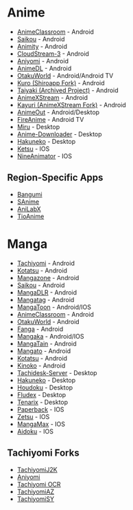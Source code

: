 # Anime
* [AnimeClassroom](https://github.com/justdvnsh/AnimeClassroom) - Android
* [Saikou](https://github.com/saikou-app/saikou) - Android
* [Animity](https://github.com/kl3jvi/animity) - Android
* [CloudStream-3](https://github.com/LagradOst/CloudStream-3) - Android
* [Aniyomi](https://github.com/jmir1/aniyomi) - Android
* [AnimeDL](https://github.com/sharn25/Anime-DL-Android-Verison) - Android
* [OtakuWorld](https://github.com/jakepurple13/OtakuWorld) - Android/Android TV
* [Kuro (Shiroapp Fork)](https://github.com/deceptions/no) - Android
* [Taiyaki (Archived Project)](https://github.com/TaiyakiContainer/TaiYaKiAnime) - Android
* [AnimeXStream](https://github.com/mukul500/AnimeXStream) - Android
* [Kayuri (AnimeXStream Fork)](https://github.com/Killerpac/Kayuri) - Android
* [AnimeOut](https://www.animeout.xyz/progress-and-update-on-the-desktop-mobile-apps-and-new-platform/) - Android/Desktop
* [FireAnime](https://github.com/XenTeckzX/FireAnime)  - Android TV
* [Miru](https://github.com/ThaUnknown/miru) - Desktop
* [Anime-Downloader](https://github.com/henry-richard7/Anime-Downloader) - Desktop
* [Hakuneko](https://github.com/manga-download/hakuneko) - Desktop
* [Ketsu](https://ketsu.app/) - IOS
* [NineAnimator](https://github.com/SuperMarcus/NineAnimator) - IOS

## Region-Specific Apps
* [Bangumi](https://github.com/czy0729/Bangumi)
* [SAnime](snoanime.com)
* [AniLabX](https://github.com/CrazyXacker/anilabx)
* [TioAnime](https://app.tioanime.com)

# Manga
* [Tachiyomi](https://github.com/tachiyomiorg/tachiyomi) - Android
* [Kotatsu](https://github.com/nv95/Kotatsu) - Android
* [Mangazone](https://mangazoneapp.com/) - Android
* [Saikou](https://github.com/saikou-app/saikou) - Android
* [MangaDLR](https://cyberneticlifeform.wixsite.com/cylonu87/mangadlr) - Android
* [Mangatag](https://www.mangatag.com/) - Android
* [MangaToon](https://play.google.com/store/apps/details?id=mobi.mangatoon.comics.aphone ) - Android/IOS
* [AnimeClassroom](https://github.com/justdvnsh/AnimeClassroom) - Android
* [OtakuWorld](https://github.com/jakepurple13/OtakuWorld) - Android
* [Fanga](https://github.com/SherlockHolmes2045/fanga) - Android
* [Mangaka](https://github.com/Mastersam07/mangaKa) - Android/IOS
* [MangaTain](https://github.com/AP-Atul/mangatain) - Android
* [Mangato](https://github.com/riimuru/Mangato) - Android
* [Kotatsu](https://github.com/nv95/Kotatsu) - Android
* [Kinoko](https://github.com/gsioteam/kinoko) - Android
* [Tachidesk-Server](https://github.com/Suwayomi/Tachidesk-Server) - Desktop
* [Hakuneko](https://github.com/manga-download/hakuneko) - Desktop
* [Houdoku](https://github.com/xgi/houdoku) - Desktop
* [Fludex](https://github.com/Riktam-Santra/Fludex) - Desktop
* [Tenarix](https://github.com/Akuqt/tenarix) - Desktop
* [Paperback](https://paperback.moe/ ) - IOS
* [Zetsu](https://apps.apple.com/us/app/zetsu-by-orion/id1510161371) - IOS
* [MangaMax](https://apps.apple.com/us/app/apple-store/id1558957618 ) - IOS
* [Aidoku](https://github.com/Aidoku/Aidoku) - IOS

## Tachiyomi Forks
* [TachiyomiJ2K](https://github.com/Jays2Kings/tachiyomiJ2K)
* [Aniyomi](https://github.com/jmir1/aniyomi)
* [Tachiyomi OCR](https://github.com/Rattlehead15/tachiyomiOCR)
* [TachiyomiAZ](https://github.com/az4521/TachiyomiAZ)
* [TachiyomiSY](https://github.com/jobobby04/TachiyomiSY)

